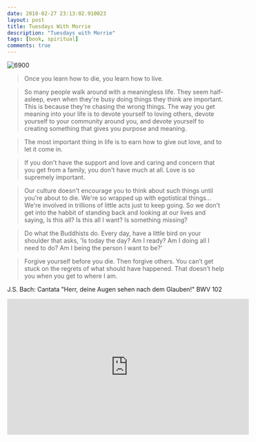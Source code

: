 ```yaml
---
date: 2018-02-27 23:13:02.910023
layout: post
title: Tuesdays With Morrie
description: "Tuesdays with Morrie"
tags: [book, spiritual]
comments: true
---
```


![6900](https://user-images.githubusercontent.com/5177427/34927797-c31d4728-f96d-11e7-85e6-4ec90ef1c8a9.jpg)

> Once you learn how to die, you learn how to live.

> So many people walk around with a meaningless life. They seem half-asleep, even when they're busy doing things they think are important. This is because they're chasing the wrong things. The way you get meaning into your life is to devote yourself to loving others, devote yourself to your community around you, and devote yourself to creating something that gives you purpose and meaning.

> The most important thing in life is to earn how to give out love, and to let it come in.

<!--excerpt-->
> If you don't have the support and love and caring and concern that you get from a family, you don't have much at all. Love is so supremely important.

> Our culture doesn't encourage you to think about such things until you're about to die. We're so wrapped up with egotistical things... We're involved in trillions of little acts just to keep going. So we don't get into the habbit of standing back and looking at our lives and saying, Is this all? Is this all I want? Is something missing?

> Do what the Buddhists do. Every day, have a little bird on your shoulder that asks, 'Is today the day? Am I ready? Am I doing all I need to do? Am I being the person I want to be?'

> Forgive yourself before you die. Then forgive others. You can’t get
stuck on the regrets of what should have happened. That doesn’t help you when you get
to where I am.

J.S. Bach: Cantata "Herr, deine Augen sehen nach dem Glauben!" BWV 102
<iframe width="560" height="315" src="https://www.youtube.com/embed/Mby84Ehhl34?rel=0" frameborder="0" allow="autoplay; encrypted-media" allowfullscreen></iframe>
